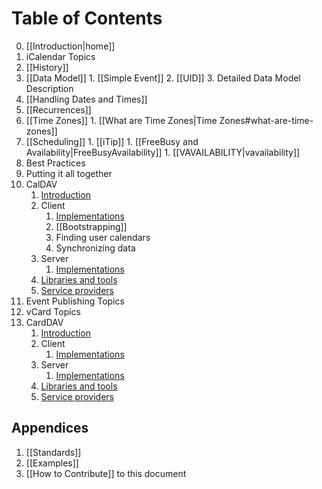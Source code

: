 # Table of Contents #

0. [[Introduction|home]]
1. iCalendar Topics
  1. [[History]]
  2. [[Data Model]]
    1. [[Simple Event]]
    2. [[UID]]
    3. Detailed Data Model Description
  3. [[Handling Dates and Times]]
  4. [[Recurrences]]
  5. [[Time Zones]]
  	1. [[What are Time Zones|Time Zones#what-are-time-zones]]
  6. [[Scheduling]]
    1. [[iTip]]
    1. [[FreeBusy and Availability|FreeBusyAvailability]]
    1. [[VAVAILABILITY|vavailability]] 
  7. Best Practices
  8. Putting it all together
2. CalDAV
    1. [Introduction](CalDAV-introduction)
    1. Client
        1. [Implementations](CalDAV-Client-Implementations)
        1. [[Bootstrapping]]
        1. Finding user calendars
        1. Synchronizing data
    1. Server
        1. [Implementations](CalDAV-Server-Implementations)
    1. [Libraries and tools](CalDAV-libraries)
    1. [Service providers](CalDAV-services)
3. Event Publishing Topics
4. vCard Topics
5. CardDAV
    1. [Introduction](CardDAV-introduction)
    1. Client
        1. [Implementations](CardDAV-Client-Implementations)
    1. Server
        1. [Implementations](CardDAV-Server-Implementations)
    1. [Libraries and tools](CardDAV-libraries)
    1. [Service providers](CardDAV-services)

## Appendices

1. [[Standards]]
1. [[Examples]]
1. [[How to Contribute]] to this document

